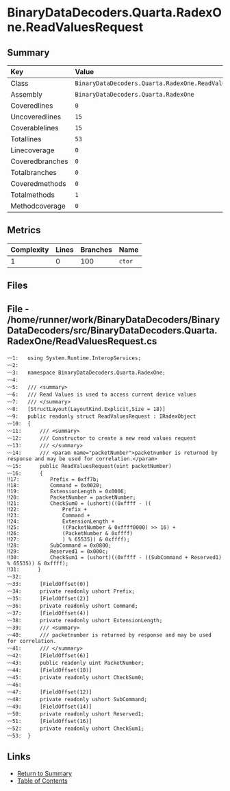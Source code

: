 ﻿# BinaryDataDecoders.Quarta.RadexOne.ReadValuesRequest

## Summary

| Key             | Value                                                  |
| :-------------- | :----------------------------------------------------- |
| Class           | `BinaryDataDecoders.Quarta.RadexOne.ReadValuesRequest` |
| Assembly        | `BinaryDataDecoders.Quarta.RadexOne`                   |
| Coveredlines    | `0`                                                    |
| Uncoveredlines  | `15`                                                   |
| Coverablelines  | `15`                                                   |
| Totallines      | `53`                                                   |
| Linecoverage    | `0`                                                    |
| Coveredbranches | `0`                                                    |
| Totalbranches   | `0`                                                    |
| Coveredmethods  | `0`                                                    |
| Totalmethods    | `1`                                                    |
| Methodcoverage  | `0`                                                    |

## Metrics

| Complexity | Lines | Branches | Name    |
| :--------- | :---- | :------- | :------ |
| 1          | 0     | 100      | `ctor`  |

## Files

## File - /home/runner/work/BinaryDataDecoders/BinaryDataDecoders/src/BinaryDataDecoders.Quarta.RadexOne/ReadValuesRequest.cs

```CSharp
〰1:   using System.Runtime.InteropServices;
〰2:   
〰3:   namespace BinaryDataDecoders.Quarta.RadexOne;
〰4:   
〰5:   /// <summary>
〰6:   /// Read Values is used to access current device values
〰7:   /// </summary>
〰8:   [StructLayout(LayoutKind.Explicit,Size = 18)]
〰9:   public readonly struct ReadValuesRequest : IRadexObject
〰10:  {
〰11:      /// <summary>
〰12:      /// Constructor to create a new read values request
〰13:      /// </summary>
〰14:      /// <param name="packetNumber">packetnumber is returned by response and may be used for correlation.</param>
〰15:      public ReadValuesRequest(uint packetNumber)
〰16:      {
‼17:          Prefix = 0xff7b;
‼18:          Command = 0x0020;
‼19:          ExtensionLength = 0x0006;
‼20:          PacketNumber = packetNumber;
‼21:          CheckSum0 = (ushort)((0xffff - ((
‼22:              Prefix +
‼23:              Command +
‼24:              ExtensionLength +
‼25:              ((PacketNumber & 0xffff0000) >> 16) +
‼26:              (PacketNumber & 0xffff)
‼27:              ) % 65535)) & 0xffff);
‼28:          SubCommand = 0x0800;
‼29:          Reserved1 = 0x000c;
‼30:          CheckSum1 = (ushort)((0xffff - ((SubCommand + Reserved1) % 65535)) & 0xffff);
‼31:      }
〰32:  
〰33:      [FieldOffset(0)]
〰34:      private readonly ushort Prefix;
〰35:      [FieldOffset(2)]
〰36:      private readonly ushort Command;
〰37:      [FieldOffset(4)]
〰38:      private readonly ushort ExtensionLength;
〰39:      /// <summary>
〰40:      /// packetnumber is returned by response and may be used for correlation.
〰41:      /// </summary>
〰42:      [FieldOffset(6)]
〰43:      public readonly uint PacketNumber;
〰44:      [FieldOffset(10)]
〰45:      private readonly ushort CheckSum0;
〰46:  
〰47:      [FieldOffset(12)]
〰48:      private readonly ushort SubCommand;
〰49:      [FieldOffset(14)]
〰50:      private readonly ushort Reserved1;
〰51:      [FieldOffset(16)]
〰52:      private readonly ushort CheckSum1;
〰53:  }
```

## Links

* [Return to Summary](Summary.md)
* [Table of Contents](../TOC.md)

